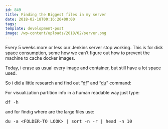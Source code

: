 ```yaml
---
id: 849
title: Finding the Biggest files in my server
date: 2018-02-18T00:16:20+00:00
tags: 
template: development-post
image: /wp-content/uploads/2018/02/server.png
---
```

Every 5 weeks more or less our Jenkins server stop working. This is for disk space consumption, some how we can&#8217;t figure out how to prevent the machine to cache docker images.

Today, i erase as usual every image and container, but still have a lot space used.

So i did a little research and find out &#8220;[df](https://linux.die.net/man/1/df)&#8221; and &#8220;[du](https://linux.die.net/man/1/du)&#8221; command:

For visualization partition info in a human readable way just type:

<pre class="prettyprint">df -h</pre>

and for findig where are the large files use:

<pre class="prettyprint">du -a &lt;FOLDER-TO_LOOK&gt; | sort -n -r | head -n 10</pre>